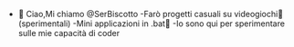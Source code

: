 - 👋 Ciao,Mi chiamo @SerBiscotto
-Farò progetti casuali su videogiochi💾(sperimentali)
-Mini applicazioni in .bat📀
-Io sono qui per sperimentare sulle mie capacità di coder 

<!---
SerBiscotto/SerBiscotto is a ✨ special ✨ repository because its `README.md` (this file) appears on your GitHub profile.
You can click the Preview link to take a look at your changes.
--->
